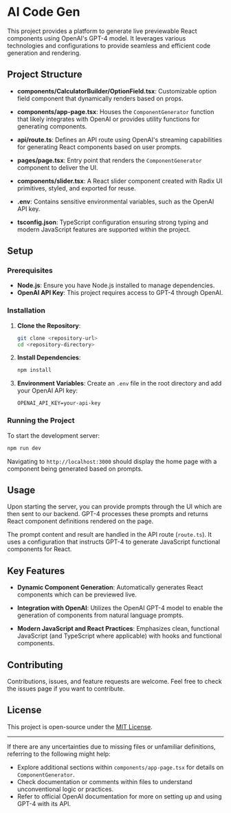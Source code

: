 

# AI Code Gen

This project provides a platform to generate live previewable React components using OpenAI's GPT-4 model. It leverages various technologies and configurations to provide seamless and efficient code generation and rendering.

## Project Structure

- **components/CalculatorBuilder/OptionField.tsx**: Customizable option field component that dynamically renders based on props.
  
- **components/app-page.tsx**: Houses the `ComponentGenerator` function that likely integrates with OpenAI or provides utility functions for generating components.
  
- **api/route.ts**: Defines an API route using OpenAI's streaming capabilities for generating React components based on user prompts.

- **pages/page.tsx**: Entry point that renders the `ComponentGenerator` component to deliver the UI.

- **components/slider.tsx**: A React slider component created with Radix UI primitives, styled, and exported for reuse.

- **.env**: Contains sensitive environmental variables, such as the OpenAI API key.

- **tsconfig.json**: TypeScript configuration ensuring strong typing and modern JavaScript features are supported within the project.

## Setup

### Prerequisites

- **Node.js**: Ensure you have Node.js installed to manage dependencies.
- **OpenAI API Key**: This project requires access to GPT-4 through OpenAI.

### Installation

1. **Clone the Repository**:
   ```bash
   git clone <repository-url>
   cd <repository-directory>
   ```

2. **Install Dependencies**:
   ```bash
   npm install
   ```

3. **Environment Variables**:
   Create an `.env` file in the root directory and add your OpenAI API key:
   ```
   OPENAI_API_KEY=your-api-key
   ```

### Running the Project

To start the development server:

```bash
npm run dev
```

Navigating to `http://localhost:3000` should display the home page with a component being generated based on prompts.

## Usage

Upon starting the server, you can provide prompts through the UI which are then sent to our backend. GPT-4 processes these prompts and returns React component definitions rendered on the page.

The prompt content and result are handled in the API route (`route.ts`). It uses a configuration that instructs GPT-4 to generate JavaScript functional components for React.

## Key Features

- **Dynamic Component Generation**: Automatically generates React components which can be previewed live.

- **Integration with OpenAI**: Utilizes the OpenAI GPT-4 model to enable the generation of components from natural language prompts.

- **Modern JavaScript and React Practices**: Emphasizes clean, functional JavaScript (and TypeScript where applicable) with hooks and functional components.

## Contributing

Contributions, issues, and feature requests are welcome. Feel free to check the issues page if you want to contribute.

## License

This project is open-source under the [MIT License](LICENSE).

---

If there are any uncertainties due to missing files or unfamiliar definitions, referring to the following might help:

- Explore additional sections within `components/app-page.tsx` for details on `ComponentGenerator`.
- Check documentation or comments within files to understand unconventional logic or practices.
- Refer to official OpenAI documentation for more on setting up and using GPT-4 with its API.

